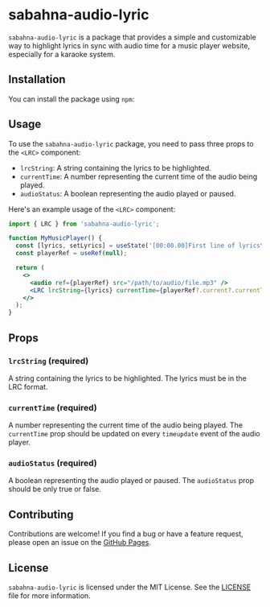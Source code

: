 # sabahna-audio-lyric

`sabahna-audio-lyric` is a package that provides a simple and customizable way to highlight lyrics in sync with audio time for a music player website, especially for a karaoke system.

## Installation

You can install the package using `npm`:


## Usage

To use the `sabahna-audio-lyric` package, you need to pass three props to the `<LRC>` component:

- `lrcString`: A string containing the lyrics to be highlighted.
- `currentTime`: A number representing the current time of the audio being played.
- `audioStatus`: A boolean representing the audio played or paused.

Here's an example usage of the `<LRC>` component:

```jsx
import { LRC } from 'sabahna-audio-lyric';

function MyMusicPlayer() {
  const [lyrics, setLyrics] = useState('[00:00.00]First line of lyrics\n[00:10.00]Second line of lyrics\n[00:20.00]Third line of lyrics');
  const playerRef = useRef(null);

  return (
    <>
      <audio ref={playerRef} src="/path/to/audio/file.mp3" />
      <LRC lrcString={lyrics} currentTime={playerRef?.current?.currentTime} audioStatus={audioStatus}  />
    </>
  );
}
```

## Props

### `lrcString` (required)

A string containing the lyrics to be highlighted. The lyrics must be in the LRC format.

### `currentTime` (required)

A number representing the current time of the audio being played. The `currentTime` prop should be updated on every `timeupdate` event of the audio player.

### `audioStatus` (required)

A boolean representing the audio played or paused. The `audioStatus` prop should be only true or false.

## Contributing

Contributions are welcome! If you find a bug or have a feature request, please open an issue on the [GitHub Pages](http://github.com/SiThu34297/sabahna-react-lyric/issues).

## License

`sabahna-audio-lyric` is licensed under the MIT License. See the [LICENSE](https://github.com/SiThu34297/sabahna-react-lyric/blob/master/LICENSE) file for more information.
